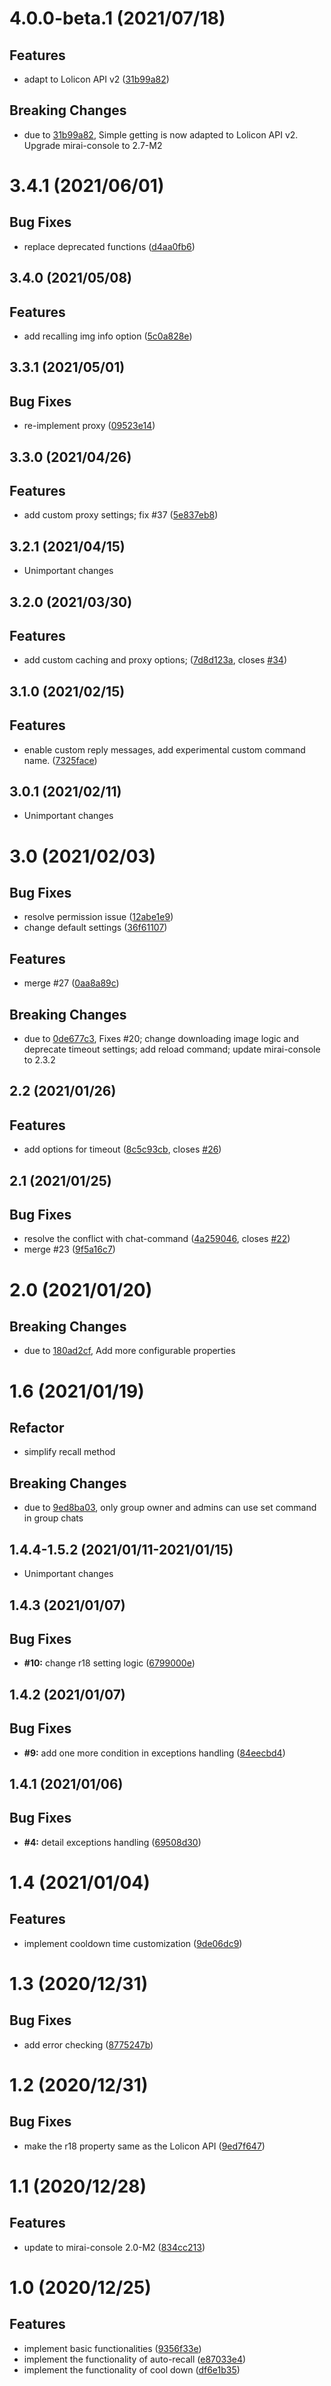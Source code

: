<a name="4.0.0-beta.1"></a>
# 4.0.0-beta.1 (2021/07/18)


## Features

* adapt to Lolicon API v2 ([31b99a82](https://github.com/Samarium150/mirai-console-lolicon/commits/31b99a82))

## Breaking Changes

* due to [31b99a82](https://github.com/Samarium150/mirai-console-lolicon/commits/31b99a82eb8ff90f91c44f1a75a29102468ec3a2),
  Simple getting is now adapted to Lolicon API v2. Upgrade mirai-console to 2.7-M2

<a name="3.4.1"></a>
# 3.4.1 (2021/06/01)


## Bug Fixes

* replace deprecated functions ([d4aa0fb6](https://github.com/Samarium150/mirai-console-lolicon/commits/d4aa0fb6))
<a name="3.4.0"></a>
## 3.4.0 (2021/05/08)


## Features

* add recalling img info option ([5c0a828e](https://github.com/Samarium150/mirai-console-lolicon/commits/5c0a828e))
<a name="3.3.1"></a>
## 3.3.1 (2021/05/01)


## Bug Fixes

* re-implement proxy ([09523e14](https://github.com/Samarium150/mirai-console-lolicon/commits/09523e14))
<a name="3.3.0"></a>
## 3.3.0 (2021/04/26)


## Features

* add custom proxy settings; fix #37 ([5e837eb8](https://github.com/Samarium150/mirai-console-lolicon/commits/5e837eb8))
<a name="3.2.1"></a>
## 3.2.1 (2021/04/15)


* Unimportant changes

<a name="3.2.0"></a>
## 3.2.0 (2021/03/30)


## Features

* add custom caching and proxy options;  ([7d8d123a](https://github.com/Samarium150/mirai-console-lolicon/commits/7d8d123a), closes [#34](https://github.com/Samarium150/mirai-console-lolicon/issues/34))
<a name="3.1.0"></a>
## 3.1.0 (2021/02/15)


## Features

* enable custom reply messages, add experimental custom command name. ([7325face](https://github.com/Samarium150/mirai-console-lolicon/commits/7325face))
<a name="3.0.1"></a>
## 3.0.1 (2021/02/11)


* Unimportant changes

<a name="3.0"></a>
# 3.0 (2021/02/03)


## Bug Fixes

* resolve permission issue ([12abe1e9](https://github.com/Samarium150/mirai-console-lolicon/commits/12abe1e9))
* change default settings ([36f61107](https://github.com/Samarium150/mirai-console-lolicon/commits/36f61107))

## Features

* merge #27 ([0aa8a89c](https://github.com/Samarium150/mirai-console-lolicon/commits/0aa8a89c))

## Breaking Changes

* due to [0de677c3](https://github.com/Samarium150/mirai-console-lolicon/commits/0de677c38ce09e26202c4b6f2cd2874e8a6f1a27),
  Fixes #20;
change downloading image logic and deprecate timeout settings;
add reload command;
update mirai-console to 2.3.2

<a name="2.2"></a>
## 2.2 (2021/01/26)


## Features

* add options for timeout ([8c5c93cb](https://github.com/Samarium150/mirai-console-lolicon/commits/8c5c93cb), closes [#26](https://github.com/Samarium150/mirai-console-lolicon/issues/26))
<a name="2.1"></a>
## 2.1 (2021/01/25)


## Bug Fixes

* resolve the conflict with chat-command ([4a259046](https://github.com/Samarium150/mirai-console-lolicon/commits/4a259046), closes [#22](https://github.com/Samarium150/mirai-console-lolicon/issues/22))
* merge #23 ([9f5a16c7](https://github.com/Samarium150/mirai-console-lolicon/commits/9f5a16c7))
<a name="2.0"></a>
# 2.0 (2021/01/20)


## Breaking Changes

* due to [180ad2cf](https://github.com/Samarium150/mirai-console-lolicon/commits/180ad2cf80c4fbc88e3bbd9a3b5591a909b25240),
  Add more configurable properties

<a name="1.6"></a>
# 1.6 (2021/01/19)


## Refactor

* simplify recall method

## Breaking Changes

* due to [9ed8ba03](https://github.com/Samarium150/mirai-console-lolicon/commits/9ed8ba03260f322e702bde02455798a89f0f5627),
  only group owner and admins can use set command in group chats

<a name="1.4.4-1.5.2"></a>
## 1.4.4-1.5.2 (2021/01/11-2021/01/15)


* Unimportant changes

<a name="1.4.3"></a>
## 1.4.3 (2021/01/07)


## Bug Fixes

* **#10:** change r18 setting logic ([6799000e](https://github.com/Samarium150/mirai-console-lolicon/commits/6799000e))
<a name="1.4.2"></a>
## 1.4.2 (2021/01/07)


## Bug Fixes

* **#9:** add one more condition in exceptions handling ([84eecbd4](https://github.com/Samarium150/mirai-console-lolicon/commits/84eecbd4))
<a name="1.4.1"></a>
## 1.4.1 (2021/01/06)


## Bug Fixes

* **#4:** detail exceptions handling ([69508d30](https://github.com/Samarium150/mirai-console-lolicon/commits/69508d30))
<a name="1.4"></a>
# 1.4 (2021/01/04)


## Features

* implement cooldown time customization ([9de06dc9](https://github.com/Samarium150/mirai-console-lolicon/commits/9de06dc9))
<a name="1.3"></a>
# 1.3 (2020/12/31)


## Bug Fixes

* add error checking ([8775247b](https://github.com/Samarium150/mirai-console-lolicon/commits/8775247b))
<a name="1.2"></a>
# 1.2 (2020/12/31)


## Bug Fixes

* make the r18 property same as the Lolicon API ([9ed7f647](https://github.com/Samarium150/mirai-console-lolicon/commits/9ed7f647))
<a name="1.1"></a>
# 1.1 (2020/12/28)


## Features

* update to mirai-console 2.0-M2 ([834cc213](https://github.com/Samarium150/mirai-console-lolicon/commits/834cc213))
<a name="1.0"></a>
# 1.0 (2020/12/25)


## Features

* implement basic functionalities ([9356f33e](https://github.com/Samarium150/mirai-console-lolicon/commits/9356f33e))
* implement the functionality of auto-recall ([e87033e4](https://github.com/Samarium150/mirai-console-lolicon/commits/e87033e4))
* implement the functionality of cool down ([df6e1b35](https://github.com/Samarium150/mirai-console-lolicon/commits/df6e1b35))
